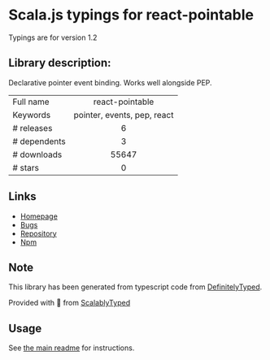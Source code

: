 
# Scala.js typings for react-pointable

Typings are for version 1.2

## Library description:
Declarative pointer event binding. Works well alongside PEP.

|                    |                 |
| ------------------ | :-------------: |
| Full name          | react-pointable |
| Keywords           | pointer, events, pep, react |
| # releases         | 6 |
| # dependents       | 3 |
| # downloads        | 55647 |
| # stars            | 0 |

## Links
- [Homepage](https://github.com/MilllerTime/react-pointable)
- [Bugs](https://github.com/MilllerTime/react-pointable/issues)
- [Repository](https://github.com/MilllerTime/react-pointable)
- [Npm](https://www.npmjs.com/package/react-pointable)
    


## Note
This library has been generated from typescript code from [DefinitelyTyped](https://definitelytyped.org).

Provided with :purple_heart: from [ScalablyTyped](https://github.com/oyvindberg/ScalablyTyped)

## Usage
See [the main readme](../../readme.md) for instructions.


